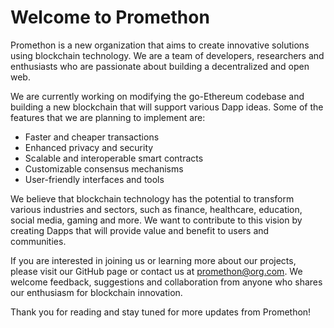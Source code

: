 # Welcome to Promethon

Promethon is a new organization that aims to create innovative solutions using blockchain technology. We are a team of developers, researchers and enthusiasts who are passionate about building a decentralized and open web.

We are currently working on modifying the go-Ethereum codebase and building a new blockchain that will support various Dapp ideas. Some of the features that we are planning to implement are:

- Faster and cheaper transactions
- Enhanced privacy and security
- Scalable and interoperable smart contracts
- Customizable consensus mechanisms
- User-friendly interfaces and tools

We believe that blockchain technology has the potential to transform various industries and sectors, such as finance, healthcare, education, social media, gaming and more. We want to contribute to this vision by creating Dapps that will provide value and benefit to users and communities.

If you are interested in joining us or learning more about our projects, please visit our GitHub page or contact us at promethon@org.com. We welcome feedback, suggestions and collaboration from anyone who shares our enthusiasm for blockchain innovation.

Thank you for reading and stay tuned for more updates from Promethon!
